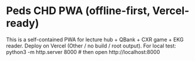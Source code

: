 # Peds CHD PWA (offline-first, Vercel-ready)

This is a self-contained PWA for lecture hub + QBank + CXR game + EKG reader.
Deploy on Vercel (Other / no build / root output). For local test:
  python3 -m http.server 8000  # then open http://localhost:8000
